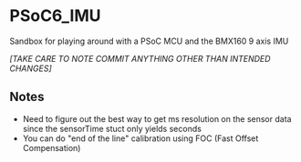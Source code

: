 # PSoC6_IMU
Sandbox for playing around with a PSoC MCU and the BMX160 9 axis IMU

*[TAKE CARE TO NOTE COMMIT ANYTHING OTHER THAN INTENDED CHANGES]*

## Notes
* Need to figure out the best way to get ms resolution on the sensor data since the sensorTime stuct only yields seconds
* You can do "end of the line" calibration using FOC (Fast Offset Compensation)
